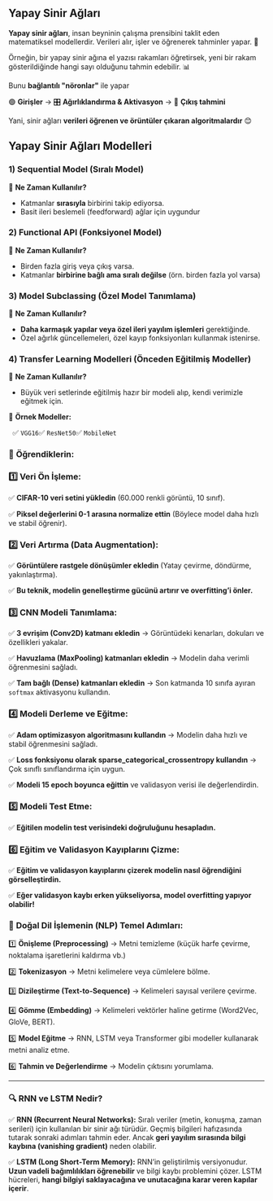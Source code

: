 ## Yapay Sinir Ağları

**Yapay sinir ağları**, insan beyninin çalışma prensibini taklit eden matematiksel modellerdir. Verileri alır, işler ve öğrenerek tahminler yapar. 🚀

Örneğin, bir yapay sinir ağına el yazısı rakamları öğretirsek, yeni bir rakam gösterildiğinde hangi sayı olduğunu tahmin edebilir. 📊

Bunu **bağlantılı "nöronlar"** ile yapar

🟢 **Girişler** → 🎛 **Ağırlıklandırma & Aktivasyon** → 🔵 **Çıkış tahmini**

Yani, sinir ağları **verileri öğrenen ve örüntüler çıkaran algoritmalardır** 😊

## Yapay Sinir  Ağları Modelleri

### **1) Sequential Model (Sıralı Model)**

📌 **Ne Zaman Kullanılır?**

- Katmanlar **sırasıyla** birbirini takip ediyorsa.
- Basit ileri beslemeli (feedforward) ağlar için uygundur

### **2) Functional API (Fonksiyonel Model)**

📌 **Ne Zaman Kullanılır?**

- Birden fazla giriş veya çıkış varsa.
- Katmanlar **birbirine bağlı ama sıralı değilse** (örn. birden fazla yol varsa)

### **3) Model Subclassing (Özel Model Tanımlama)**

📌 **Ne Zaman Kullanılır?**

- **Daha karmaşık yapılar veya özel ileri yayılım işlemleri** gerektiğinde.
- Özel ağırlık güncellemeleri, özel kayıp fonksiyonları kullanmak istenirse.

### **4) Transfer Learning Modelleri (Önceden Eğitilmiş Modeller)**

📌 **Ne Zaman Kullanılır?**

- Büyük veri setlerinde eğitilmiş hazır bir modeli alıp, kendi verimizle eğitmek için.

📌 **Örnek Modeller:**

     ✅ `VGG16`✅ `ResNet50`✅ `MobileNet`


### 📌 **Öğrendiklerin:**

### 1️⃣ **Veri Ön İşleme:**

✅ **CIFAR-10 veri setini yükledin** (60.000 renkli görüntü, 10 sınıf).

✅ **Piksel değerlerini 0-1 arasına normalize ettin** (Böylece model daha hızlı ve stabil öğrenir).

### 2️⃣ **Veri Artırma (Data Augmentation):**

✅ **Görüntülere rastgele dönüşümler ekledin** (Yatay çevirme, döndürme, yakınlaştırma).

✅ **Bu teknik, modelin genelleştirme gücünü artırır ve overfitting’i önler.**

### 3️⃣ **CNN Modeli Tanımlama:**

✅ **3 evrişim (Conv2D) katmanı ekledin** → Görüntüdeki kenarları, dokuları ve özellikleri yakalar.

✅ **Havuzlama (MaxPooling) katmanları ekledin** → Modelin daha verimli öğrenmesini sağladı.

✅ **Tam bağlı (Dense) katmanları ekledin** → Son katmanda 10 sınıfa ayıran `softmax` aktivasyonu kullandın.

### 4️⃣ **Modeli Derleme ve Eğitme:**

✅ **Adam optimizasyon algoritmasını kullandın** → Modelin daha hızlı ve stabil öğrenmesini sağladı.

✅ **Loss fonksiyonu olarak sparse_categorical_crossentropy kullandın** → Çok sınıflı sınıflandırma için uygun.

✅ **Modeli 15 epoch boyunca eğittin** ve validasyon verisi ile değerlendirdin.

### 5️⃣ **Modeli Test Etme:**

✅ **Eğitilen modelin test verisindeki doğruluğunu hesapladın.**

### 6️⃣ **Eğitim ve Validasyon Kayıplarını Çizme:**

✅ **Eğitim ve validasyon kayıplarını çizerek modelin nasıl öğrendiğini görselleştirdin.**

✅ **Eğer validasyon kaybı erken yükseliyorsa, model overfitting yapıyor olabilir!**
### 📌 **Doğal Dil İşlemenin (NLP) Temel Adımları:**

1️⃣ **Önişleme (Preprocessing)** → Metni temizleme (küçük harfe çevirme, noktalama işaretlerini kaldırma vb.)

2️⃣ **Tokenizasyon** → Metni kelimelere veya cümlelere bölme.

3️⃣ **Dizileştirme (Text-to-Sequence)** → Kelimeleri sayısal verilere çevirme.

4️⃣ **Gömme (Embedding)** → Kelimeleri vektörler haline getirme (Word2Vec, GloVe, BERT).

5️⃣ **Model Eğitme** → RNN, LSTM veya Transformer gibi modeller kullanarak metni analiz etme.

6️⃣ **Tahmin ve Değerlendirme** → Modelin çıktısını yorumlama.

---

### 🔍 **RNN ve LSTM Nedir?**

✅ **RNN (Recurrent Neural Networks):** Sıralı veriler (metin, konuşma, zaman serileri) için kullanılan bir sinir ağı türüdür. Geçmiş bilgileri hafızasında tutarak sonraki adımları tahmin eder. Ancak **geri yayılım sırasında bilgi kaybına (vanishing gradient)** neden olabilir.

✅ **LSTM (Long Short-Term Memory):** RNN’in geliştirilmiş versiyonudur. **Uzun vadeli bağımlılıkları öğrenebilir** ve bilgi kaybı problemini çözer. LSTM hücreleri, **hangi bilgiyi saklayacağına ve unutacağına karar veren kapılar içerir**.
